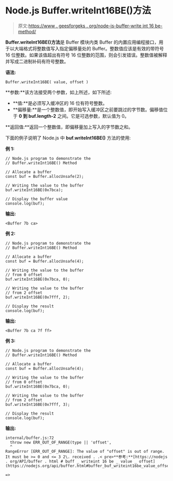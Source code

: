 # Node.js Buffer.writeInt16BE()方法

> 原文:[https://www . geesforgeks . org/node-js-buffer-write int 16 be-method/](https://www.geeksforgeeks.org/node-js-buffer-writeint16be-method/)

**Buffer.writeInt16BE()方法**是 Buffer 模块内类 Buffer 的内置应用编程接口，用于以大端格式将整数值写入指定偏移量处的 Buffer。整数值应该是有效的带符号 16 位整数。如果该值超出有符号 16 位整数的范围，则会引发错误。整数值被解释并写成二进制补码有符号整数。

**语法:**

```
Buffer.writeInt16BE( value, offset )
```

**参数:**该方法接受两个参数，如上所述，如下所述:

*   **值:**是必须写入缓冲区的 16 位有符号整数。
*   **偏移量:**是一个整数值，即开始写入缓冲区之前要跳过的字节数。偏移值位于 **0 到 buf.length-2** 之间。它是可选参数，默认值为 0。

**返回值:**返回一个整数值，即偏移量加上写入的字节数之和。

下面的例子说明了 Node.js 中 **buf.writeInt16BE()** 方法的使用:

**例 1:**

```
// Node.js program to demonstrate the   
// Buffer.writeInt16BE() Method 

// Allocate a buffer
const buf = Buffer.allocUnsafe(2);

// Writing the value to the buffer
buf.writeInt16BE(0x7bca);

// Display the buffer value
console.log(buf);
```

**输出:**

```
<Buffer 7b ca>
```

**例 2:**

```
// Node.js program to demonstrate the   
// Buffer.writeInt16BE() Method 

// Allocate a buffer
const buf = Buffer.allocUnsafe(4);

// Writing the value to the buffer
// from 0 offset
buf.writeInt16BE(0x7bca, 0);

// Writing the value to the buffer
// from 2 offset
buf.writeInt16BE(0x7fff, 2);

// Display the result
console.log(buf); 
```

**输出:**

```
<Buffer 7b ca 7f ff>
```

**例 3:**

```
// Node.js program to demonstrate the   
// Buffer.writeInt16BE() Method 

// Allocate a buffer
const buf = Buffer.allocUnsafe(4);

// Writing the value to the buffer
// from 0 offset
buf.writeInt16BE(0x7bca, 0);

// Writing the value to the buffer
// from 2 offset
buf.writeInt16BE(0x7fff, 3);

// Display the result
console.log(buf); 
```

**输出:**

```
internal/buffer.js:72
  throw new ERR_OUT_OF_RANGE(type || 'offset',
  ^
RangeError [ERR_OUT_OF_RANGE]: The value of "offset" is out of range.
It must be >= 0 and <= 3 2\. received . .< pre>**参考:**[https://nodejs . org/API/buffer . html # buff _ writeint 16 be _ value _ offset](https://nodejs.org/api/buffer.html#buffer_buf_writeint16be_value_offset)

=>
```